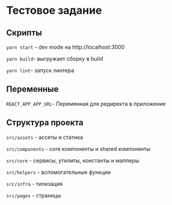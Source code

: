 # Тестовое задание 

## Скрипты

`yarn start` - dev mode на http://localhost:3000

`yarn build`- выгружает сборку в build

`yarn lint`- запуск линтера


## Переменные
`REACT_APP_APP_URL`- Переменная для редиректа в приложение

## Структура проекта

`src/assets` - ассеты и статика

`src/components` - core компоненты и shared компоненты

`src/core` - сервисы, утилиты, константы и мапперы

`src/helpers` - вспомогательные функции

`src/infra` - типизация

`src/pages` - страницы

